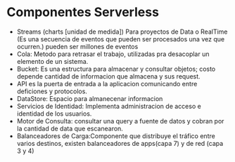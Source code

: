 # Componentes Serverless

- Streams (charts [unidad de medida])
    Para proyectos de Data o RealTime (Es una secuencia de eventos que pueden ser procesados una vez que ocurren.) pueden ser millones de eventos
- Cola: Metodo para retrasar el trabajo, utilizadas pra desacoplar un elemento de un sistema.
- Bucket: Es una estructura para almacenar y consultar objetos; costo depende cantidad de informacion que almacena y sus request.
- API es la puerta de entrada a la aplicacion comunicando entre deficiones y protocolos.
- DataStore: Espacio para almanecenar informacion
- Servicios de Identidad: Implementa administracion de acceso e identidad de los usuarios.
- Motor de Consulta: consultar una query a fuente de datos y cobran por la cantidad de data que escanearon.
- Balanceadores de Carga:Componente que distribuye el tráfico entre varios destinos, existen balanceadores de apps(capa 7) y de red (capa 3 y 4)
